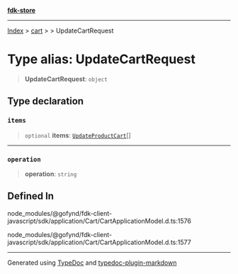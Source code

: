 [**fdk-store**](../../../README.md)
***

[Index](../../../API.md) > [cart](../../README.md) > [<internal>](../README.md) > UpdateCartRequest

# Type alias: UpdateCartRequest

> **UpdateCartRequest**: `object`

## Type declaration

### `items`

> `optional` **items**: [`UpdateProductCart`](type-alias.UpdateProductCart.md)[]

***

### `operation`

> **operation**: `string`

## Defined In

node\_modules/@gofynd/fdk-client-javascript/sdk/application/Cart/CartApplicationModel.d.ts:1576

node\_modules/@gofynd/fdk-client-javascript/sdk/application/Cart/CartApplicationModel.d.ts:1577

***
Generated using [TypeDoc](https://typedoc.org/) and [typedoc-plugin-markdown](https://www.npmjs.com/package/typedoc-plugin-markdown)
